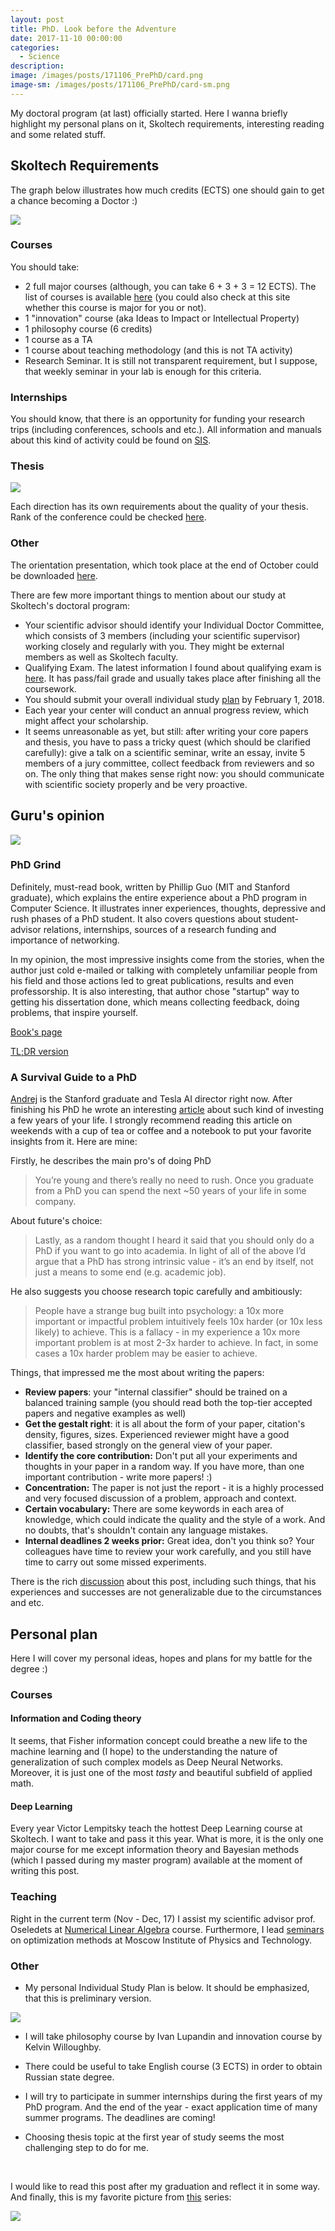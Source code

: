```yaml
---
layout: post
title: PhD. Look before the Adventure
date: 2017-11-10 00:00:00
categories:
  - Science
description:
image: /images/posts/171106_PrePhD/card.png
image-sm: /images/posts/171106_PrePhD/card-sm.png
---
```


My doctoral program (at last) officially started. Here I wanna briefly highlight my personal plans on it, Skoltech requirements, interesting reading and some related stuff.

## Skoltech Requirements

The graph below illustrates how much credits (ECTS) one should gain to get a chance becoming a Doctor :)

![](/images/posts/171106_PrePhD/requirements.png)

### Courses

You should take:

*   2 full major courses (although, you can take 6 + 3 + 3 = 12 ECTS). The list of courses is available [here](http://www.skoltech.ru/en/education/course-catalog/) (you could also check at this site whether this course is major for you or not).
*   1 "innovation" course (aka Ideas to Impact or Intellectual Property)
*   1 philosophy course (6 credits)
*   1 course as a TA
*   1 course about teaching methodology (and this is not TA activity)
*   Research Seminar. It is still not transparent requirement, but I suppose, that weekly seminar in your lab is enough for this criteria. 

### Internships

You should know, that there is an opportunity for funding your research trips (including conferences, schools and etc.). All information and manuals about this kind of activity could be found on [SIS](https://sis.skoltech.ru/Resources/Policies%20and%20Guidelines/PhD_ShortTermTrips_Announcement_2017_v5.pdf).

### Thesis

![](/images/posts/171106_PrePhD/thesis_requirements.png)

Each direction has its own requirements about the quality of your thesis. Rank of the conference could be checked [here](http://www.conferenceranks.com/). 

### Other

The orientation presentation, which took place at the end of October could be downloaded [here](/images/posts/171106_PrePhD/orientation.pdf). 

There are few more important things to mention about our study at Skoltech's doctoral program:

*   Your scientific advisor should identify your Individual Doctor Committee, which consists of 3 members (including your scientific supervisor) working closely and regularly with you. They might be external members as well as Skoltech faculty.
*   Qualifying Exam. The latest information I found about qualifying exam is [here](/images/posts/171106_PrePhD/qexam.pdf). It has pass/fail grade and usually takes place after finishing all the coursework.
*   You should submit your overall individual study [plan](https://form.jotformeu.com/71054916865362) by February 1, 2018.
*   Each year your center will conduct an annual progress review, which might affect your scholarship.
*   It seems unreasonable as yet, but still: after writing your core papers and thesis, you have to pass a tricky quest (which should be clarified carefully): give a talk on a scientific seminar, write an essay, invite 5 members of a jury committee, collect feedback from reviewers and so on. The only thing that makes sense right now: you should communicate with scientific society properly and be very proactive.

## Guru's opinion

![](/images/posts/171106_PrePhD/phd.gif)

### PhD Grind

Definitely, must-read book, written by Phillip Guo (MIT and Stanford graduate), which explains the entire experience about a PhD program in Computer Science.  It illustrates inner experiences, thoughts, depressive and rush phases of a PhD student. It also covers questions about student-advisor relations, internships, sources of a research funding and importance of networking.  

In my opinion, the most impressive insights come from the stories, when the author just cold e-mailed or talking with completely unfamiliar people from his field and those actions led to great publications, results and even professorship. It is also interesting, that author chose "startup" way to getting his dissertation done, which means collecting feedback, doing problems, that inspire yourself.

[Book's page](http://pgbovine.net/PhD-memoir.htm)  

[TL;DR version](http://pgbovine.net/PhD-grind-tldr.htm)

### A Survival Guide to a PhD

[Andrej](https://twitter.com/karpathy) is the Stanford graduate and Tesla AI director right now. After finishing his PhD he wrote an interesting [article](http://karpathy.github.io/2016/09/07/phd/) about such kind of investing a few years of your life. I strongly recommend reading this article on weekends with a cup of tea or coffee and a notebook to put your favorite insights from it. Here are mine:

Firstly, he describes the main pro's of doing PhD

>   You’re young and there’s really no need to rush. Once you graduate from a PhD you can spend the next ~50 years of your life in some company.

About future's choice:

>   Lastly, as a random thought I heard it said that you should only do a PhD if you want to go into academia. In light of all of the above I’d argue that a PhD has strong intrinsic value - it’s an end by itself, not just a means to some end (e.g. academic job).

He also suggests you choose research topic carefully and ambitiously:

>   People have a strange bug built into psychology: a 10x more important or impactful problem intuitively feels 10x harder (or 10x less likely) to achieve. This is a fallacy - in my experience a 10x more important problem is at most 2-3x harder to achieve. In fact, in some cases a 10x harder problem may be easier to achieve.

Things, that impressed me the most about writing the papers:

*   **Review papers**: your "internal classifier" should be trained on a balanced training sample (you should read both the top-tier accepted papers and negative examples as well)
*   **Get the gestalt right**: it is all about the form of your paper, citation's density, figures, sizes. Experienced reviewer might have a good classifier, based strongly on the general view of your paper.
*   **Identify the core contribution:** Don't put all your experiments and thoughts in your paper in a random way. If you have more, than one important contribution - write more papers! :)
*   **Concentration:** The paper is not just the report - it is a highly processed and very focused discussion of a problem, approach and context.
*   **Certain vocabulary:** There are some keywords in each area of knowledge, which could indicate the quality and the style of a work. And no doubts, that's shouldn't contain any language mistakes.
*   **Internal deadlines 2 weeks prior:** Great idea, don't you think so? Your colleagues have time to review your work carefully, and you still have time to carry out some missed experiments.


There is the rich [discussion](https://news.ycombinator.com/item?id=12447495) about this post, including such things, that his experiences and successes are not generalizable due to the circumstances and etc. 

## Personal plan

Here I will cover my personal ideas, hopes and plans for my battle for the degree :)

### Courses

#### Information and Coding theory

It seems, that Fisher information concept could breathe a new life to the machine learning and (I hope) to the understanding the nature of generalization of such complex models as Deep Neural Networks. Moreover, it is just one of the most *tasty* and beautiful subfield of applied math.

#### Deep Learning

Every year Victor Lempitsky teach the hottest Deep Learning course at Skoltech. I want to take and pass it this year. What is more, it is the only one major course for me except information theory and Bayesian methods (which I passed during my master program) available at the moment of writing this post.

### Teaching

Right in the current term (Nov - Dec, 17) I assist my scientific advisor prof. Oseledets at [Numerical Linear Algebra](http://nbviewer.jupyter.org/github/oseledets/nla2017/tree/master/) course. Furthermore, I lead [seminars](http://nbviewer.jupyter.org/github/merkulovdaniil/mipt_optimization/tree/master/) on optimization methods at Moscow Institute of Physics and Technology.

### Other

*   My personal Individual Study Plan is below. It should be emphasized, that this is preliminary version.

![](/images/posts/171106_PrePhD/ind_plan.png)

*   I will take philosophy course by Ivan Lupandin and innovation course by Kelvin Willoughby. 

*   There could be useful to take English course (3 ECTS) in order to obtain Russian state degree.

*   I will try to participate in summer internships during the first years of my PhD program. And the end of the year - exact application time of many summer programs. The deadlines are coming!

*   Choosing thesis topic at the first year of study seems the most challenging step to do for me.

    ​

I would like to read this post after my graduation and reflect it in some way. And finally, this is my favorite picture from [this](http://phdcomics.com/) series: 

![](/images/posts/171106_PrePhD/phd_saturdays.jpg)